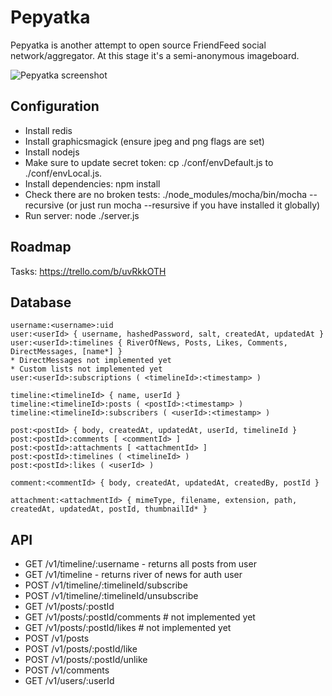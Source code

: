 Pepyatka
========

Pepyatka is another attempt to open source FriendFeed social
network/aggregator. At this stage it's a semi-anonymous imageboard.

![Pepyatka screenshot](http://epicmonkey.org/b/ffb_small.png)

Configuration
-------------

- Install redis
- Install graphicsmagick (ensure jpeg and png flags are set)
- Install nodejs
- Make sure to update secret token: cp ./conf/envDefault.js to
  ./conf/envLocal.js.
- Install dependencies: npm install
- Check there are no broken tests: ./node_modules/mocha/bin/mocha
  --recursive (or just run mocha --resursive if you have installed it
  globally)
- Run server: node ./server.js

Roadmap
-------

Tasks: https://trello.com/b/uvRkkOTH

Database
--------

```
username:<username>:uid
user:<userId> { username, hashedPassword, salt, createdAt, updatedAt }
user:<userId>:timelines { RiverOfNews, Posts, Likes, Comments, DirectMessages, [name*] }
* DirectMessages not implemented yet
* Custom lists not implemented yet
user:<userId>:subscriptions ( <timelineId>:<timestamp> )

timeline:<timelineId> { name, userId }
timeline:<timelineId>:posts ( <postId>:<timestamp> )
timeline:<timelineId>:subscribers ( <userId>:<timestamp> )

post:<postId> { body, createdAt, updatedAt, userId, timelineId }
post:<postId>:comments [ <commentId> ]
post:<postId>:attachments [ <attachmentId> ]
post:<postId>:timelines ( <timelineId> )
post:<postId>:likes ( <userId> )

comment:<commentId> { body, createdAt, updatedAt, createdBy, postId }

attachment:<attachmentId> { mimeType, filename, extension, path, createdAt, updatedAt, postId, thumbnailId* }
```

API
---

- GET /v1/timeline/:username - returns all posts from user <username>
- GET /v1/timeline - returns river of news for auth user
- POST /v1/timeline/:timelineId/subscribe
- POST /v1/timeline/:timelineId/unsubscribe
- GET /v1/posts/:postId
- GET /v1/posts/:postId/comments # not implemented yet
- GET /v1/posts/:postId/likes # not implemented yet
- POST /v1/posts
- POST /v1/posts/:postId/like
- POST /v1/posts/:postId/unlike
- POST /v1/comments
- GET /v1/users/:userId
